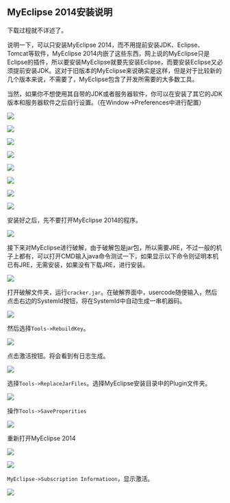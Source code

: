 ## MyEclipse 2014安装说明

下载过程就不详述了。

说明一下，可以只安装MyEclipse 2014，而不用提前安装JDK、Eclipse、Tomcat等软件，MyEclipse 2014内嵌了这些东西，网上说的MyEclipse只是Eclipse的插件，所以要安装MyEclipse就要先安装Eclipse，而要安装Eclipse又必须提前安装JDK。这对于旧版本的MyEclipse来说确实是这样，但是对于比较新的几个版本来说，不需要了，MyEclipse包含了开发所需要的大多数工具。

当然，如果你不想使用其自带的JDK或者服务器软件，你可以在安装了其它的JDK版本和服务器软件之后自行设置。（在Window->Preferences中进行配置）

![](https://raw.githubusercontent.com/jiangxincode/PicGo/master/aloys_build_manual/image204.png)

![](https://raw.githubusercontent.com/jiangxincode/PicGo/master/aloys_build_manual/image205.png)

![](https://raw.githubusercontent.com/jiangxincode/PicGo/master/aloys_build_manual/image206.png)

![](https://raw.githubusercontent.com/jiangxincode/PicGo/master/aloys_build_manual/image207.png)

![](https://raw.githubusercontent.com/jiangxincode/PicGo/master/aloys_build_manual/image208.png)

![](https://raw.githubusercontent.com/jiangxincode/PicGo/master/aloys_build_manual/image209.png)

![](https://raw.githubusercontent.com/jiangxincode/PicGo/master/aloys_build_manual/image210.png)

![](https://raw.githubusercontent.com/jiangxincode/PicGo/master/aloys_build_manual/image211.png)

安装好之后，先不要打开MyEclipse 2014的程序。

![](https://raw.githubusercontent.com/jiangxincode/PicGo/master/aloys_build_manual/image212.png)

接下来对MyEclipse进行破解，由于破解包是jar包，所以需要JRE，不过一般的机子上都有，可以打开CMD输入java命令测试一下，如果显示以下命令则证明本机已有JRE，无需安装，如果没有下载JRE，进行安装。

![](https://raw.githubusercontent.com/jiangxincode/PicGo/master/aloys_build_manual/image213.png)

打开破解文件夹，运行`cracker.jar`。在破解界面中，usercode随便输入，然后点击右边的SystemId按钮，将在SystemId中自动生成一串机器码。

![](https://raw.githubusercontent.com/jiangxincode/PicGo/master/aloys_build_manual/image214.png)

然后选择`Tools->RebuildKey`。

![](https://raw.githubusercontent.com/jiangxincode/PicGo/master/aloys_build_manual/image215.png)

点击激活按钮。将会看到有日志生成。

![](https://raw.githubusercontent.com/jiangxincode/PicGo/master/aloys_build_manual/image216.png)

选择`Tools->ReplaceJarFiles`。选择MyEclipse安装目录中的Plugin文件夹。

![](https://raw.githubusercontent.com/jiangxincode/PicGo/master/aloys_build_manual/image217.png)

操作`Tools->SaveProperities`

![](https://raw.githubusercontent.com/jiangxincode/PicGo/master/aloys_build_manual/image218.png)

重新打开MyEclipse 2014

![](https://raw.githubusercontent.com/jiangxincode/PicGo/master/aloys_build_manual/image219.png)

![](https://raw.githubusercontent.com/jiangxincode/PicGo/master/aloys_build_manual/image220.png)

`MyEclipse->Subscription Informatioon`，显示激活。

![](https://raw.githubusercontent.com/jiangxincode/PicGo/master/aloys_build_manual/image221.png)